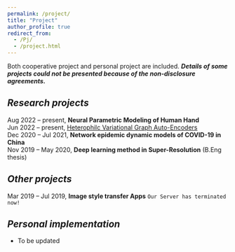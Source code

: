 ```yaml
---
permalink: /project/
title: "Project"
author_profile: true
redirect_from: 
  - /Pj/
  - /project.html
---
```


Both cooperative project and personal project are included. ***Details of some projects could not be presented because of the non-disclosure agreements.***

## *Research projects*  
Aug 2022 – present, **Neural Parametric Modeling of Human Hand**  
Jun 2022 – present, [Heterophilc Variational Graph Auto-Encoders](https://github.com/vasile-paskardlgm/Heterophilc-Variational-Graph-Auto-Encoders)  
Dec 2020 – Jul 2021, **Network epidemic dynamic models of COVID-19 in China**  
Nov 2019 – May 2020, **Deep learning method in Super-Resolution** (B.Eng thesis)  

## *Other projects*  
Mar 2019 – Jul 2019, **Image style transfer Apps**  `Our Server has terminated now!`  

## *Personal implementation*  
* To be updated  
